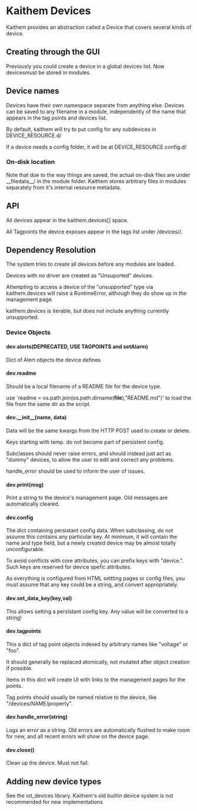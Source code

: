# Kaithem Devices

Kaithem provides an abstraction called a Device that covers several kinds of device.


## Creating through the GUI

Previously you could create a device in a global devices list.  Now devicesmust be stored in modules.

## Device names

Devices have their own namespace separate from anything else.  Devices can be saved to
any filename in a module, independently of the name that appears in the tag points and devices list.

By default, kaithem will try to put config for any subdevices in DEVICE_RESOURCE.d/

If a device needs a config folder, it will be at DEVICE_RESOURCE.config.d/

### On-disk location

Note that due to the way things are saved, the actual on-disk files are under  \_\_filedata\_\_/ in the module folder.  Kaithem stores arbitrary files in modules separately from it's internal
resource metadata.

## API

All devices appear in the kaithem.devices[] space. 

All Tagpoints the device exposes appear in the tags list under  /devices/<DEVNAME>/<TAGNAME>. 


## Dependency Resolution

The system tries to create all devices before any modules are loaded.

Devices with no driver are created as "Unsuported" devices.

Attempting to access a device of the "unsupported" type via kaithem.devices will raise a RuntimeError, although they do show up in the management page.

kaithem.devices is iterable, but does not include anything currently unsupported.


### Device Objects

#### dev.alerts(DEPRECATED, USE TAGPOINTS and setAlarm)

Dict of Alert objects the device defines

#### dev.readme
Should be a local filename of a README file for the device type.

use `readme = os.path.join(os.path.dirname(__file__),"README.md")' to load the file from
the same dir as the script.


#### dev.\_\_init\_\_(name, data)
Data will be the same kwargs from the HTTP POST used to create or delete.

Keys starting with temp. do not become part of persistent config.

Subclasses should never raise errors, and should instead just act as "dummy" devices,
to allow the user to edit and correct any problems.

handle_error should be used to inform the user of issues.

#### dev.print(msg)

Print a string to the device's management page. Old messages are automatically cleared.

#### dev.config

The dict containing persistant config data. When subclassing, do not assume this contains any particular key.  At minimum, it will contain the name and type field,
but a newly created device may be almost totally unconfigurable.

To avoid conflicts with core attributes, you can prefix keys with "device.". Such keys are reserved for device spefic attributes.


As everything is configured from HTML settting pages or config files, you must assume that any key could be a string, and convert appropriately.

#### dev.set_data_key(key,val)

This allows setting a persistant config key. Any value will be converted to a string!


#### dev.tagpoints

This a dict of tag point objects indexed by arbitrary names like "voltage" or "foo".

It should generally be replaced atomically, not mutated after object creation if possible.

Items in this dict will create UI with links to the management pages for the points.

Tag points should usually be named relative to the device, like "/devices/NAME/property".


#### dev.handle_error(string)

Logs an error as a string. Old errors are automatically flushed to make room for new, and all recent errors will show on the device page.


#### dev.close()
Clean up the device. Must not fail.

## Adding new device types

See the iot_devices library.  Kaithem's old builtin device system is not recommended for new implementations